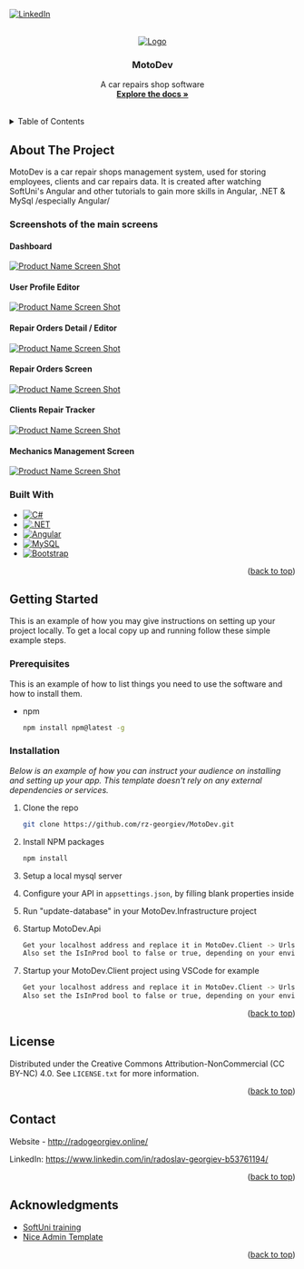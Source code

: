 <!-- Improved compatibility of back to top link: See: https://github.com/othneildrew/Best-README-Template/pull/73 -->
<a id="readme-top"></a>
<!--
*** Thanks for checking out the Best-README-Template. If you have a suggestion
*** that would make this better, please fork the repo and create a pull request
*** or simply open an issue with the tag "enhancement".
*** Don't forget to give the project a star!
*** Thanks again! Now go create something AMAZING! :D
-->



<!-- PROJECT SHIELDS -->
<!--
*** I'm using markdown "reference style" links for readability.
*** Reference links are enclosed in brackets [ ] instead of parentheses ( ).
*** See the bottom of this document for the declaration of the reference variables
*** for contributors-url, forks-url, etc. This is an optional, concise syntax you may use.
*** https://www.markdownguide.org/basic-syntax/#reference-style-links
-->

[![LinkedIn][linkedin-shield]][linkedin-url]


<!-- PROJECT LOGO -->
<br />
<div align="center">
  <a href="https://github.com/othneildrew/Best-README-Template">
    <img src="https://res.cloudinary.com/scmanager/image/upload/v1723813006/favicon_g8sndw.png" alt="Logo" ">
  </a>

  <h3 align="center">MotoDev</h3>

  <p align="center">
    A car repairs shop software
    <br />
    <a href="https://github.com/rz-georgiev/MotoDev"><strong>Explore the docs »</strong></a>
    <br />
    <br />
  </p>
</div>



<!-- TABLE OF CONTENTS -->
<details>
  <summary>Table of Contents</summary>
  <ol>
    <li>
      <a href="#about-the-project">About The Project</a>
      <ul>
        <li><a href="#built-with">Built With</a></li>
      </ul>
    </li>
    <li>
      <a href="#getting-started">Getting Started</a>
      <ul>
        <li><a href="#prerequisites">Prerequisites</a></li>
        <li><a href="#installation">Installation</a></li>
      </ul>
    </li>
    <li><a href="#usage">Usage</a></li>
    <li><a href="#license">License</a></li>
    <li><a href="#contact">Contact</a></li>
    <li><a href="#acknowledgments">Acknowledgments</a></li>
  </ol>
</details>



<!-- ABOUT THE PROJECT -->
## About The Project

MotoDev is a car repair shops management system, used for storing employees, clients and car repairs data.
It is created after watching SoftUni's Angular and other tutorials to gain more skills in Angular, .NET & MySql /especially Angular/

### Screenshots of the main screens
#### Dashboard
[![Product Name Screen Shot][dashboard-screenshot]](https://res.cloudinary.com/scmanager/image/upload/v1728047610/MotoDevScreenshots/mainScreen_lfdp0p.png)
#### User Profile Editor
[![Product Name Screen Shot][user-profile-screenshot]](https://res.cloudinary.com/scmanager/image/upload/v1728047611/MotoDevScreenshots/userProfile_gzxgxn.png)
#### Repair Orders Detail / Editor
[![Product Name Screen Shot][orders-details-screenshot]](https://res.cloudinary.com/scmanager/image/upload/v1728047610/MotoDevScreenshots/ordersDetails_cqktaj.png)
#### Repair Orders Screen
[![Product Name Screen Shot][repair-orders-screenshot]](https://res.cloudinary.com/scmanager/image/upload/v1728047611/MotoDevScreenshots/repairOrders_pjuzq6.png)
#### Clients Repair Tracker
[![Product Name Screen Shot][clients-screen-screenshot]](https://res.cloudinary.com/scmanager/image/upload/v1728047611/MotoDevScreenshots/clientsScreen_hbfhmd.png)
#### Mechanics Management Screen
[![Product Name Screen Shot][mechanics-screen-screenshot]](https://res.cloudinary.com/scmanager/image/upload/v1728047611/MotoDevScreenshots/mechanicScreen_ttfeky.png)

### Built With

* [![C#][C#]][c#-url]
* [![.NET][.NET]][.NET-url]
*  [![Angular][Angular.io]][Angular-url]
* [![MySQL][MySQL]][MySQL-url]
*  [![Bootstrap][Bootstrap.com]][Bootstrap-url]


<p align="right">(<a href="#readme-top">back to top</a>)</p>



<!-- GETTING STARTED -->
## Getting Started

This is an example of how you may give instructions on setting up your project locally.
To get a local copy up and running follow these simple example steps.

### Prerequisites

This is an example of how to list things you need to use the software and how to install them.
* npm
  ```sh
  npm install npm@latest -g
  ```

### Installation

_Below is an example of how you can instruct your audience on installing and setting up your app. This template doesn't rely on any external dependencies or services._

1. Clone the repo
   ```sh
   git clone https://github.com/rz-georgiev/MotoDev.git
   ```
2. Install NPM packages
   ```sh
   npm install
   ```

3. Setup a local mysql server
   
4. Configure your API in `appsettings.json`, by filling blank properties inside

5. Run "update-database" in your MotoDev.Infrastructure project

6. Startup MotoDev.Api
   ```sh
   Get your localhost address and replace it in MotoDev.Client -> Urls.ts file
   Also set the IsInProd bool to false or true, depending on your environment purposes
   ```

7. Startup your MotoDev.Client project using VSCode for example
   ```sh
   Get your localhost address and replace it in MotoDev.Client -> Urls.ts file
   Also set the IsInProd bool to false or true, depending on your environment purposes
   ```
<p align="right">(<a href="#readme-top">back to top</a>)</p>

<!-- LICENSE -->
## License

Distributed under the Creative Commons Attribution-NonCommercial (CC BY-NC) 4.0. See `LICENSE.txt` for more information.

<p align="right">(<a href="#readme-top">back to top</a>)</p>


<!-- CONTACT -->
## Contact

Website - http://radogeorgiev.online/

LinkedIn: https://www.linkedin.com/in/radoslav-georgiev-b53761194/

<p align="right">(<a href="#readme-top">back to top</a>)</p>



<!-- ACKNOWLEDGMENTS -->
## Acknowledgments



* [SoftUni training](https://softuni.bg/)
* [Nice Admin Template](https://github.com/hacktheme/Nice-Admin)


<p align="right">(<a href="#readme-top">back to top</a>)</p>



<!-- MARKDOWN LINKS & IMAGES -->
<!-- https://www.markdownguide.org/basic-syntax/#reference-style-links -->
[contributors-shield]: https://img.shields.io/github/contributors/othneildrew/Best-README-Template.svg?style=for-the-badge
[contributors-url]: https://github.com/rz-georgiev/MotoDev/graphs/contributors
[forks-shield]: https://img.shields.io/github/forks/othneildrew/Best-README-Template.svg?style=for-the-badge
[forks-url]: https://github.com/othneildrew/Best-README-Template/network/members
[stars-shield]: https://img.shields.io/github/stars/othneildrew/Best-README-Template.svg?style=for-the-badge
[stars-url]: https://github.com/othneildrew/Best-README-Template/stargazers
[issues-shield]: https://img.shields.io/github/issues/othneildrew/Best-README-Template.svg?style=for-the-badge
[issues-url]: https://github.com/othneildrew/Best-README-Template/issues
[license-shield]: https://img.shields.io/github/license/othneildrew/Best-README-Template.svg?style=for-the-badge
[license-url]: https://github.com/othneildrew/Best-README-Template/blob/master/LICENSE.txt
[linkedin-shield]: https://img.shields.io/badge/-LinkedIn-black.svg?style=for-the-badge&logo=linkedin&colorB=555
[linkedin-url]: https://www.linkedin.com/in/radoslav-georgiev-b53761194
[dashboard-screenshot]: https://res.cloudinary.com/scmanager/image/upload/v1728047610/MotoDevScreenshots/mainScreen_lfdp0p.png
[user-profile-screenshot]: https://res.cloudinary.com/scmanager/image/upload/v1728047611/MotoDevScreenshots/userProfile_gzxgxn.png
[orders-details-screenshot]: https://res.cloudinary.com/scmanager/image/upload/v1728047610/MotoDevScreenshots/ordersDetails_cqktaj.png
[repair-orders-screenshot]: https://res.cloudinary.com/scmanager/image/upload/v1728047611/MotoDevScreenshots/repairOrders_pjuzq6.png
[clients-screen-screenshot]: https://res.cloudinary.com/scmanager/image/upload/v1728047611/MotoDevScreenshots/clientsScreen_hbfhmd.png
[mechanics-screen-screenshot]: https://res.cloudinary.com/scmanager/image/upload/v1728047611/MotoDevScreenshots/mechanicScreen_ttfeky.png

[C#]: https://img.shields.io/badge/c%23-%23239120.svg?style=for-the-badge&logo=csharp&logoColor=white
[C#-url]: https://learn.microsoft.com/en-us/dotnet/csharp/
[.NET]: https://img.shields.io/badge/.NET-5C2D91?style=for-the-badge&logo=.net&logoColor=white
[.NET-url]: https://dotnet.microsoft.com/en-us/
[MySQL]:https://img.shields.io/badge/mysql-4479A1.svg?style=for-the-badge&logo=mysql&logoColor=white
[MySQL-url]: https://www.mysql.com/
[Angular.io]: https://img.shields.io/badge/Angular-DD0031?style=for-the-badge&logo=angular&logoColor=white
[Angular-url]: https://angular.io/
[Svelte.dev]: https://img.shields.io/badge/Svelte-4A4A55?style=for-the-badge&logo=svelte&logoColor=FF3E00
[Svelte-url]: https://svelte.dev/
[Laravel.com]: https://img.shields.io/badge/Laravel-FF2D20?style=for-the-badge&logo=laravel&logoColor=white
[Laravel-url]: https://laravel.com
[Bootstrap.com]: https://img.shields.io/badge/Bootstrap-563D7C?style=for-the-badge&logo=bootstrap&logoColor=white
[Bootstrap-url]: https://getbootstrap.com
[JQuery.com]: https://img.shields.io/badge/jQuery-0769AD?style=for-the-badge&logo=jquery&logoColor=white
[JQuery-url]: https://jquery.com 
